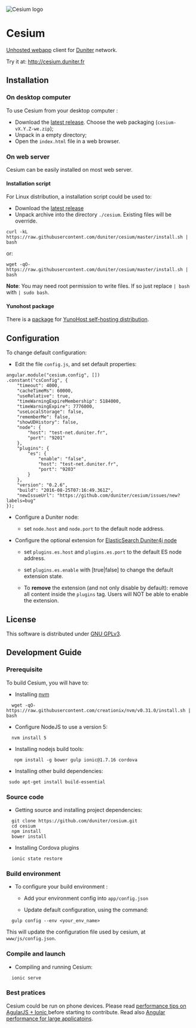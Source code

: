 ![Cesium logo](https://github.com/duniter/cesium/raw/master/www/img/logo_144px.png)

# Cesium

[Unhosted webapp](https://unhosted.org) client for [Duniter](https://duniter.org) network.

Try it at: http://cesium.duniter.fr


## Installation

### On desktop computer
 
 To use Cesium from your desktop computer :
 
 - Download the [latest release](https://github.com/duniter/cesium/releases/latest). Choose the web packaging (`cesium-vX.Y.Z-we.zip`); 
 - Unpack in a empty directory;
 - Open the `index.html` file in a web browser.

### On web server

Cesium can be easily installed on most web server.

#### Installation script

For Linux distribution, a installation script could be used to:

 - Download the [latest release](https://github.com/duniter/cesium/releases/latest)
 - Unpack archive into the directory `./cesium`. Existing files will be override.  

```
curl -kL https://raw.githubusercontent.com/duniter/cesium/master/install.sh | bash
```
or:

```
wget -qO- https://raw.githubusercontent.com/duniter/cesium/master/install.sh | bash
```


**Note**: You may need root permission to write files. If so just replace `| bash` with `| sudo bash`.


#### Yunohost package

There is a [package](https://github.com/duniter/cesium_ynh) for [YunoHost self-hosting distribution](https://yunohost.org).

## Configuration

To change default configuration:

  - Edit the file `config.js`, and set default properties:
  
```
angular.module("cesium.config", [])
.constant("csConfig", {
	"timeout": 4000,
	"cacheTimeMs": 60000,
	"useRelative": true,
	"timeWarningExpireMembership": 5184000,
	"timeWarningExpire": 7776000,
	"useLocalStorage": false,
	"rememberMe": false,
	"showUDHistory": false,
	"node": {
		"host": "test-net.duniter.fr",
		"port": "9201"
	},
	"plugins": {
		"es": {
			"enable": "false",
			"host": "test-net.duniter.fr",
			"port": "9203"
		}
	},
	"version": "0.2.6",
	"build": "2016-08-25T07:16:49.361Z",
	"newIssueUrl": "https://github.com/duniter/cesium/issues/new?labels=bug"
});
```

  - Configure a Duniter node:
 
     * set `node.host` and `node.port` to the default node address. 
   
  - Configure the optional extension for [ElasticSearch Duniter4j node](https://github.com/duniter/duniter4j)
 
     * set `plugins.es.host` and `plugins.es.port` to the default ES node address.
   
     * set `plugins.es.enable` with [true|false] to change the default extension state. 
   
     * To **remove** the extension (and not only disable by default): remove all content inside the `plugins` tag.
       Users will NOT be able to enable the extension.
 
## License

This software is distributed under [GNU GPLv3](https://raw.github.com/duniter/cesium/master/LICENSE).

## Development Guide

### Prerequisite  

To build Cesium, you will have to: 
 
  - Installing [nvm](https://github.com/creationix/nvm)
```
  wget -qO- https://raw.githubusercontent.com/creationix/nvm/v0.31.0/install.sh | bash
```

  - Configure NodeJS to use a version 5:
```
  nvm install 5 
```
      
  - Installing nodejs build tools:
```
   npm install -g bower gulp ionic@1.7.16 cordova
```

  - Installing other build dependencies:
```
 sudo apt-get install build-essential
```
   
### Source code
   
  - Getting source and installing project dependencies:    
```
  git clone https://github.com/duniter/cesium.git
  cd cesium
  npm install
  bower install
```
  - Installing Cordova plugins    
```
  ionic state restore
```

### Build environment

 - To configure your build environment :
 
    * Add your environment config into `app/config.json`
   
    * Update default configuration, using the command:
    
```
  gulp config --env <your_env_name> 
```

 This will update the configuration file used by cesium, at `www/js/config.json`.
 
### Compile and launch

  - Compiling and running Cesium:
     
```
  ionic serve
```


### Best pratices

 Cesium could be run on phone devices. Please read [performance tips on AgularJS + Ionic ](http://julienrenaux.fr/2015/08/24/ultimate-angularjs-and-ionic-performance-cheat-sheet/)
 before starting to contribute.
 Read also [Angular performance for large applicatoins](https://www.airpair.com/angularjs/posts/angularjs-performance-large-applications). 
